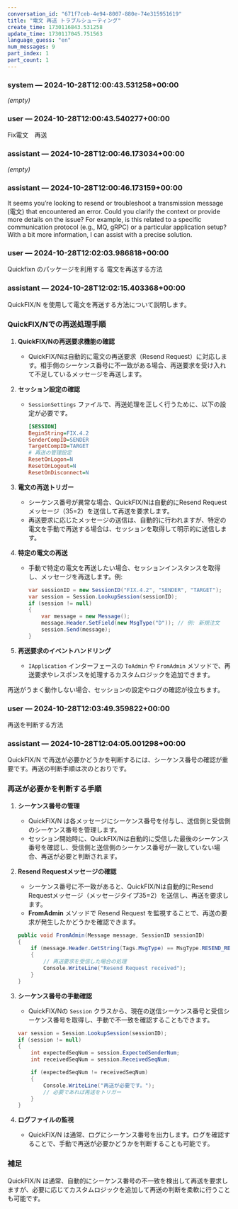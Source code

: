 ```yaml
---
conversation_id: "671f7ceb-4e94-8007-880e-74e315951619"
title: "電文 再送 トラブルシューティング"
create_time: 1730116843.531258
update_time: 1730117045.751563
language_guess: "en"
num_messages: 9
part_index: 1
part_count: 1
---
```


### system — 2024-10-28T12:00:43.531258+00:00

_(empty)_

### user — 2024-10-28T12:00:43.540277+00:00

Fix電文　再送

### assistant — 2024-10-28T12:00:46.173034+00:00

_(empty)_

### assistant — 2024-10-28T12:00:46.173159+00:00

It seems you’re looking to resend or troubleshoot a transmission message (電文) that encountered an error. Could you clarify the context or provide more details on the issue? For example, is this related to a specific communication protocol (e.g., MQ, gRPC) or a particular application setup? With a bit more information, I can assist with a precise solution.

### user — 2024-10-28T12:02:03.986818+00:00

Quickfixn のパッケージを利用する
電文を再送する方法

### assistant — 2024-10-28T12:02:15.403368+00:00

QuickFIX/N を使用して電文を再送する方法について説明します。

### QuickFIX/Nでの再送処理手順

1. **QuickFIX/Nの再送要求機能の確認**
   - QuickFIX/Nは自動的に電文の再送要求（Resend Request）に対応します。相手側のシーケンス番号に不一致がある場合、再送要求を受け入れて不足しているメッセージを再送します。

2. **セッション設定の確認**
   - `SessionSettings` ファイルで、再送処理を正しく行うために、以下の設定が必要です。
     ```ini
     [SESSION]
     BeginString=FIX.4.2
     SenderCompID=SENDER
     TargetCompID=TARGET
     # 再送の管理設定
     ResetOnLogon=N
     ResetOnLogout=N
     ResetOnDisconnect=N
     ```

3. **電文の再送トリガー**
   - シーケンス番号が異常な場合、QuickFIX/Nは自動的にResend Requestメッセージ（35=2）を送信して再送を要求します。
   - 再送要求に応じたメッセージの送信は、自動的に行われますが、特定の電文を手動で再送する場合は、セッションを取得して明示的に送信します。

4. **特定の電文の再送**
   - 手動で特定の電文を再送したい場合、セッションインスタンスを取得し、メッセージを再送します。例:
     ```csharp
     var sessionID = new SessionID("FIX.4.2", "SENDER", "TARGET");
     var session = Session.LookupSession(sessionID);
     if (session != null)
     {
         var message = new Message();
         message.Header.SetField(new MsgType("D")); // 例: 新規注文
         session.Send(message);
     }
     ```

5. **再送要求のイベントハンドリング**
   - `IApplication` インターフェースの `ToAdmin` や `FromAdmin` メソッドで、再送要求やレスポンスを処理するカスタムロジックを追加できます。

再送がうまく動作しない場合、セッションの設定やログの確認が役立ちます。

### user — 2024-10-28T12:03:49.359822+00:00

再送を判断する方法

### assistant — 2024-10-28T12:04:05.001298+00:00

QuickFIX/N で再送が必要かどうかを判断するには、シーケンス番号の確認が重要です。再送の判断手順は次のとおりです。

### 再送が必要かを判断する手順

1. **シーケンス番号の管理**
   - QuickFIX/N は各メッセージにシーケンス番号を付与し、送信側と受信側のシーケンス番号を管理します。
   - セッション開始時に、QuickFIX/Nは自動的に受信した最後のシーケンス番号を確認し、受信側と送信側のシーケンス番号が一致していない場合、再送が必要と判断されます。

2. **Resend Requestメッセージの確認**
   - シーケンス番号に不一致があると、QuickFIX/Nは自動的にResend Requestメッセージ（メッセージタイプ35=2）を送信し、再送を要求します。
   - **FromAdmin** メソッドで Resend Request を監視することで、再送の要求が発生したかどうかを確認できます。

   ```csharp
   public void FromAdmin(Message message, SessionID sessionID)
   {
       if (message.Header.GetString(Tags.MsgType) == MsgType.RESEND_REQUEST)
       {
           // 再送要求を受信した場合の処理
           Console.WriteLine("Resend Request received");
       }
   }
   ```

3. **シーケンス番号の手動確認**
   - QuickFIX/Nの `Session` クラスから、現在の送信シーケンス番号と受信シーケンス番号を取得し、手動で不一致を確認することもできます。

   ```csharp
   var session = Session.LookupSession(sessionID);
   if (session != null)
   {
       int expectedSeqNum = session.ExpectedSenderNum;
       int receivedSeqNum = session.ReceivedSeqNum;

       if (expectedSeqNum != receivedSeqNum)
       {
           Console.WriteLine("再送が必要です。");
           // 必要であれば再送をトリガー
       }
   }
   ```

4. **ログファイルの監視**
   - QuickFIX/N は通常、ログにシーケンス番号を出力します。ログを確認することで、手動で再送が必要かどうかを判断することも可能です。

### 補足
QuickFIX/N は通常、自動的にシーケンス番号の不一致を検出して再送を要求しますが、必要に応じてカスタムロジックを追加して再送の判断を柔軟に行うことも可能です。
